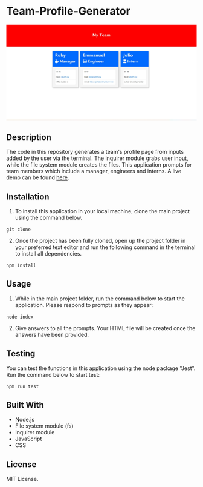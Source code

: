# Team-Profile-Generator
![Site Image](output/Images/appImage.jpg)


## Description
The code in this repository generates a team's profile page from inputs added by the user via the terminal. The inquirer module grabs user input, while the file system module creates the files.  This application prompts for team members which include a manager, engineers and interns. A live demo can be found [here](https://emman77240.github.io/Team-Profile-Generator/).


## Installation

1. To install this application in your local machine, clone the main project using the command below.

```
git clone
```

2. Once the project has been fully cloned, open up the project folder in your preferred text editor and run the following command in the terminal to install all dependencies.

```
npm install
```

## Usage

1. While in the main project folder, run the command below to start the application. Please respond to prompts as they appear:

```
node index
```

2. Give answers to all the prompts. Your HTML file will be created once the answers have been provided.

## Testing

You can test the functions in this application using the node package "Jest". Run the command below to start test:

```
npm run test
```


## Built With

- Node.js
- File system module (fs)
- Inquirer module
- JavaScript
- CSS


## License

MIT License.